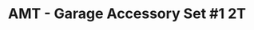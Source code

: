 ---
layout: product
title: "AMT - Garage Accessory Set #1 2T"
price: "TBA" 
desc: "N/A"
img_path: "/assets/img/AMTPP015M.webp"
brand: "N/A"
available: false
special_offer: false
new: false
soon: false
cat: "010000"
subcat: "013800"
subsubcat: "0N/A"
sifra: "AMTPP015M"
popular: false
---